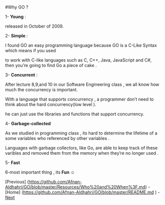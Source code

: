 
#Why GO ?

1-	**Young** : 

released in October of 2009. 


2-	**Simple** :

 I found GO an easy programming language because GO is a C-Like Syntax which means if you used 
 
 to work with C-like languages such as C, C++, Java, JavaScript and C#, then you’re going to find Go a piece of cake .
 
3-	**Concurrent** :

After lecture 8,9,and 10 in our Software Engineering class , we all know how much the concurrency is important. 

With a language that supports concurrency , a programmer don’t need to think about the hard concurrency(low level ).

he can just use the libraries and functions that support concurrency.

4-	**Garbage-collected** 

As we studied in programming class , its hard to determine the lifetime of a  some variables  who referenced by other variables .

Languages with garbage collectors, like Go, are able to keep track of these varibles and removed them from the memory  when they’re no longer used .

5- **Fast** 

6-most important thing , its **Fun ☺** 

[Previous] (https://github.com/Afnan-Aldhahri/GO/blob/master/Resources/Who%20and%20When%3F.md) - 
[Home] (https://github.com/Afnan-Aldhahri/GO/blob/master/README.md ) -
[ Next](https://github.com/Afnan-Aldhahri/GO/blob/master/Resources/InstallingGO.md)


